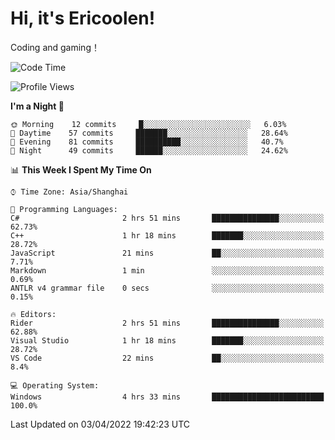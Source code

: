 # Hi, it's Ericoolen!
Coding and gaming！

<!--START_SECTION:waka-->
![Code Time](http://img.shields.io/badge/Code%20Time-194%20hrs%2059%20mins-blue)

![Profile Views](http://img.shields.io/badge/Profile%20Views-5-blue)

**I'm a Night 🦉** 

```text
🌞 Morning    12 commits     █░░░░░░░░░░░░░░░░░░░░░░░░   6.03% 
🌆 Daytime    57 commits     ███████░░░░░░░░░░░░░░░░░░   28.64% 
🌃 Evening    81 commits     ██████████░░░░░░░░░░░░░░░   40.7% 
🌙 Night      49 commits     ██████░░░░░░░░░░░░░░░░░░░   24.62%

```


📊 **This Week I Spent My Time On** 

```text
⌚︎ Time Zone: Asia/Shanghai

💬 Programming Languages: 
C#                       2 hrs 51 mins       ███████████████░░░░░░░░░░   62.73% 
C++                      1 hr 18 mins        ███████░░░░░░░░░░░░░░░░░░   28.72% 
JavaScript               21 mins             ██░░░░░░░░░░░░░░░░░░░░░░░   7.71% 
Markdown                 1 min               ░░░░░░░░░░░░░░░░░░░░░░░░░   0.69% 
ANTLR v4 grammar file    0 secs              ░░░░░░░░░░░░░░░░░░░░░░░░░   0.15%

🔥 Editors: 
Rider                    2 hrs 51 mins       ███████████████░░░░░░░░░░   62.88% 
Visual Studio            1 hr 18 mins        ███████░░░░░░░░░░░░░░░░░░   28.72% 
VS Code                  22 mins             ██░░░░░░░░░░░░░░░░░░░░░░░   8.4%

💻 Operating System: 
Windows                  4 hrs 33 mins       █████████████████████████   100.0%

```


 Last Updated on 03/04/2022 19:42:23 UTC
<!--END_SECTION:waka-->

